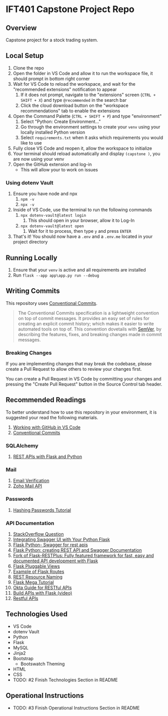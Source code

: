 # IFT401 Capstone Project Repo

## Overview

Capstone project for a stock trading system.

## Local Setup

1. Clone the repo
2. Open the folder in VS Code and allow it to run the workspace file, it should prompt in bottom right corner
3. Wait for VS Code to reload the workspace, and wait for the "recommended extensions" notification to appear
    1. If it does not prompt, navigate to the "extensions" screen (`CTRL + SHIFT + X`) and type `@recommended` in the search bar
    2. Click the cloud download button on the "workspace recommendations" tab to enable the extensions
4. Open the Command Palette (`CTRL + SHIFT + P`) and type "environment"
    1. Select "Python: Create Environment..."
    2. Go through the environment settings to create your `venv` using your locally installed Python version
    3. Select `requirements.txt` when it asks which requirements you would like to use
5. Fully close VS Code and reopen it, allow the workspace to initialize
6. Your terminal should reload automatically and display `(capstone )`, you are now using your venv
7. Open the GitHub extension and log-in
    - This will allow your to work on issues

### Using dotenv Vault

1. Ensure you have node and npx
    1. `npm -v`
    2. `npx -v`
2. Inside of VS Code, use the terminal to run the following commands
    1. `npx dotenv-vault@latest login`
        1. This should open in your browser, allow it to Log-In
    2. `npx dotenv-vault@latest open`
        1. Wait for it to process, then type `y` and press `ENTER`
3. That's it! You should now have a `.env` and a `.env.me` located in your project directory

## Running Locally

1. Ensure that your `venv` is active and all requirements are installed
2. Run `flask --app app\app.py run --debug`

## Writing Commits

This repository uses [Conventional Commits](https://www.conventionalcommits.org/en/v1.0.0/#summary).

> The Conventional Commits specification is a lightweight convention on top of commit messages. It provides an easy set of rules for creating an explicit commit history; which makes it easier to write automated tools on top of. This convention dovetails with [SemVer](http://semver.org/), by describing the features, fixes, and breaking changes made in commit messages.

### Breaking Changes

If you are implementing changes that may break the codebase, please create a Pull Request to allow others to review your changes first.

You can create a Pull Request in VS Code by committing your changes and pressing the "Create Pull Request" button in the Source Control tab header.

## Recommended Readings

To better understand how to use this repository in your environment, it is suggested your read the following materials.

1. [Working with GitHub in VS Code](https://code.visualstudio.com/docs/sourcecontrol/github)
2. [Conventional Commits](https://www.conventionalcommits.org/en/v1.0.0/#summary)

### SQLAlchemy

1. [REST APIs with Flask and Python](https://rest-apis-flask.teclado.com/)

### Mail

1. [Email Verification](https://stackoverflow.com/questions/63581599/email-verification-with-flask-mail)
2. [Zoho Mail API](https://blog.xa0.de/post/Zoho-Mail-API-example-in-Python-Flask/)

### Passwords

1. [Hashing Passwords Tutorial](https://dev.to/goke/securing-your-flask-application-hashing-passwords-tutorial-2f0p)

### API Documentation

1. [StackOverflow Question](https://stackoverflow.com/questions/75840827/how-to-properly-generate-a-documentation-with-swagger-for-flask)
2. [Integrating Swagger UI with Your Python Flask](https://freedium.cfd/https://peyrone.medium.com/integrating-swagger-ui-with-your-python-flask-487698a11ea)
3. [Flask Python- Swagger for rest apis](https://freedium.cfd/https://diptochakrabarty.medium.com/flask-python-swagger-for-rest-apis-6efdf0100bd7)
4. [Flask Python: creating REST API and Swagger Documentation](https://www.imaginarycloud.com/blog/flask-python)
5. [Fork of Flask-RESTPlus: Fully featured framework for fast, easy and documented API development with Flask](https://github.com/python-restx/flask-restx)
6. [Flask Pluggable Views](https://flask.palletsprojects.com/en/2.0.x/views/)
7. [Example of Flask Routes](https://hackersandslackers.com/flask-routes/)
8. [REST Resource Naming](https://restfulapi.net/resource-naming/)
9. [Flask Mega Tutorial](https://blog.miguelgrinberg.com/post/the-flask-mega-tutorial-part-i-hello-world)
10. [Okta Guide for RESTful APIs](https://auth0.com/blog/developing-restful-apis-with-python-and-flask/)
11. [Build APIs with Flask (video)](https://www.youtube.com/watch?v=mt-0F_5KvQw)
12. [Restful APIs](https://www.moesif.com/blog/technical/api-development/Building-RESTful-API-with-Flask/)

## Technologies Used

- VS Code
- dotenv Vault
- Python
- Flask
- MySQL
- Jinja2
- Bootstrap
  - Bootswatch Theming
- HTML
- CSS
- TODO: #2 Finish Technologies Section in README

## Operational Instructions

- TODO: #3 Finish Operational Instructions Section in README
